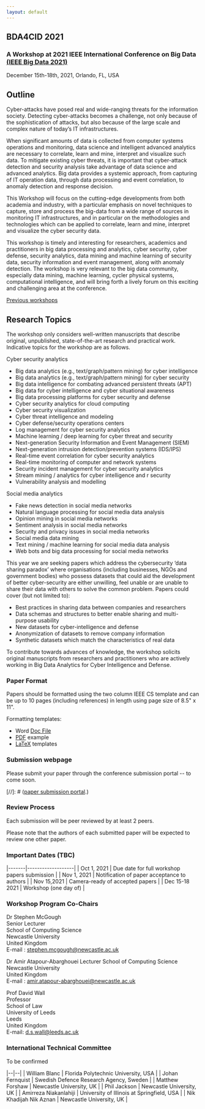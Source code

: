 ```yaml
---
layout: default
---
```

## BDA4CID 2021 

### A Workshop at 2021 IEEE International Conference on Big Data [(IEEE Big Data 2021)](http://bigdataieee.org/BigData2021/)
December 15th-18th, 2021, Orlando, FL, USA

## Outline

Cyber-attacks have posed real and wide-ranging threats for the information society. Detecting cyber-attacks becomes a challenge, not only because of the sophistication of attacks, but also because of the large scale and complex nature of today’s IT infrastructures.

When significant amounts of data is collected from computer systems operations and monitoring, data science and intelligent advanced analytics are necessary to correlate, learn and mine, interpret and visualize such data. To mitigate existing cyber threats, it is important that cyber-attack detection and security analysis take advantage of data science and advanced analytics. Big data provides a systemic approach, from capturing of IT operation data, through data processing and event correlation, to anomaly detection and response decision.

This Workshop will focus on the cutting-edge developments from both academia and industry, with a particular emphasis on novel techniques to capture, store and process the big-data from a wide range of sources in monitoring IT infrastructures, and in particular on the methodologies and technologies which can be applied to correlate, learn and mine, interpret and visualize the cyber security data.

This workshop is timely and interesting for researchers, academics and practitioners in big data processing and analytics, cyber security, cyber defense, security analytics, data mining and machine learning of security data, security information and event management, along with anomaly detection. The workshop is very relevant to the big data community, especially data mining, machine learning, cycler physical systems, computational intelligence, and will bring forth a lively forum on this exciting and challenging area at the conference.

[Previous workshops](Previous)

## Research Topics

The workshop only considers well-written manuscripts that describe original, unpublished, state-of-the-art research and practical work. Indicative topics for the workshop are as follows.

Cyber security analytics
* Big data analytics (e.g., text/graph/pattern mining) for cyber intelligence
* Big data analytics (e.g., text/graph/pattern mining) for cyber security
* Big data intelligence for combating advanced persistent threats (APT)
* Big data for cyber intelligence and cyber situational awareness
* Big data processing platforms for cyber security and defense
* Cyber security analytics for cloud computing
* Cyber security visualization
* Cyber threat intelligence and modeling
* Cyber defense/security operations centers
* Log management for cyber security analytics
* Machine learning / deep learning for cyber threat and security
* Next-generation Security Information and Event Management (SIEM)
* Next-generation intrusion detection/prevention systems (IDS/IPS)
* Real-time event correlation for cyber security analytics
* Real-time monitoring of computer and network systems
* Security incident management for cyber security analytics
* Stream mining / analytics for cyber intelligence and r security
* Vulnerability analysis and modelling

Social media analytics
* Fake news detection in social media networks
* Natural language processing for social media data analysis
* Opinion mining in social media networks
* Sentiment analysis in social media networks
* Security and privacy issues in social media networks
* Social media data mining
* Text mining / machine learning for social media data analysis
* Web bots and big data processing for social media networks

This year we are seeking papers which address the cybersecurity ‘data sharing paradox’ where organisations (including businesses, NGOs and government bodies) who possess datasets that could aid the development of better cyber-security are either unwilling, feel unable or are unable to share their data with others to solve the common problem. Papers could cover (but not limited to):
* Best practices in sharing data between companies and researchers
* Data schemas and structures to better enable sharing and multi-purpose usability
* New datasets for cyber-intelligence and defense
* Anonymization of datasets to remove company information
* Synthetic datasets which match the characteristics of real data

To contribute towards advances of knowledge, the workshop solicits original manuscripts from researchers and practitioners who are actively working in Big Data Analytics for Cyber Intelligence and Defense.

### Paper Format

Papers should be formatted using the two column IEEE CS template and can be up to 10 pages (including references) in length using page size of 8.5" x 11".

Formatting templates:
 * Word [Doc File](http://bigdataieee.org/BigData2019/files/Conference-template-letter.doc)
 * [PDF](http://bigdataieee.org/BigData2019/files/IEEEtran_HOWTO.pdf) example
 * [LaTeX](http://bigdataieee.org/BigData2019/files/Conference-LaTeX-template_7-9-18.zip) templates

### Submission webpage

Please submit your paper through the conference submission portal -- to come soon. 

[//]: # ([paper submission portal](https://wi-lab.com/cyberchair/2019/bigdata19/scripts/submit.php?subarea=S27&undisplay_detail=1&wh=/cyberchair/2019/bigdata19/scripts/ws_submit.php).)

### Review Process

Each submission will be peer reviewed by at least 2 peers.

Please note that the authors of each submitted paper will be expected to review one other paper.

### Important Dates (TBC)

|-------|-------------------|
| Oct 1, 2021 | Due date for full workshop papers submission |
| Nov 1, 2021 |  Notification of paper acceptance to authors |
| Nov 15,2021 | Camera-ready of accepted papers |
| Dec 15-18 2021 | Workshop (one day of) |

### Workshop Program Co-Chairs

Dr Stephen McGough  
Senior Lecturer  
School of Computing Science  
Newcastle University  
United Kingdom  
E-mail : stephen.mcgough@newcastle.ac.uk

Dr Amir Atapour-Abarghouei
Lecturer
School of Computing Science  
Newcastle University  
United Kingdom  
E-mail : amir.atapour-abarghouei@newcastle.ac.uk

Prof David Wall   
Professor   
School of Law   
University of Leeds   
Leeds   
United Kingdom   
E-mail: d.s.wall@leeds.ac.uk   

### International Technical Committee

To be confirmed

|--|--|
| William Blanc | Florida Polytechnic University, USA |
| Johan Fernquist | Swedish Defence Research Agency, Sweden |
| Matthew Forshaw | Newcastle University, UK |
| Phil Jackson | Newcastle University, UK |
| Amirreza Niakanlahiji | University of Illinois at Springfield, USA |
| Nik Khadijah Nik Aznan | Newcastle University, UK |

